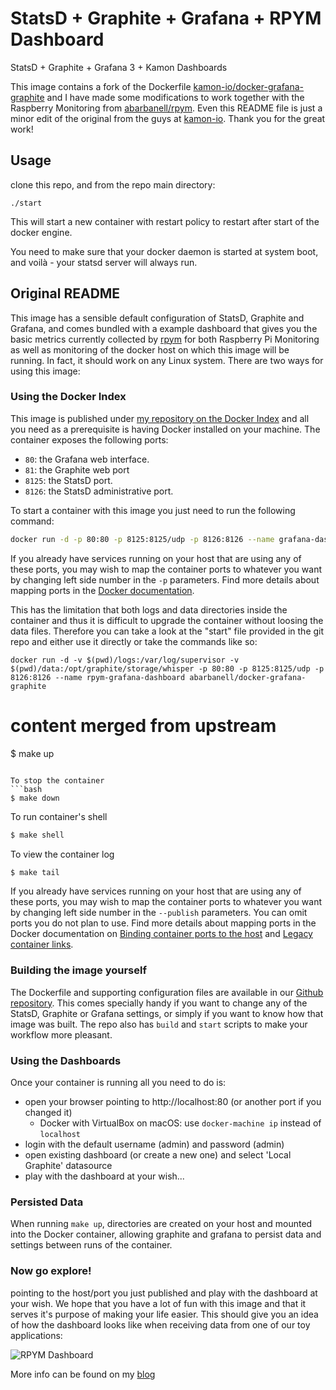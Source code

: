StatsD + Graphite + Grafana + RPYM Dashboard
=======
StatsD + Graphite + Grafana 3 + Kamon Dashboards

This image contains a fork of the Dockerfile
[kamon-io/docker-grafana-graphite](https://github.com/kamon-io/docker-grafana-graphite)
and I have made  some modifications to work together with the Raspberry
Monitoring from [abarbanell/rpym](https://github.com/abarbanell/rpym).
Even this README file is just a minor edit of the original from
the guys at [kamon-io](https://github.com/kamon-io). Thank you for the
great work!

## Usage

clone this repo, and from the repo main directory: 

```
./start

```

This will start a new container with restart policy to restart after start of the docker engine. 

You need to make sure that your docker daemon is started at system boot, and voilà - your statsd server 
will always run. 



## Original README 

This image has a sensible default configuration of StatsD, Graphite and
Grafana, and comes bundled with a example
dashboard that gives you the basic metrics currently collected by
[rpym](https://github.com/abarbanell/rpym) for both Raspberry Pi
Monitoring as well as monitoring of the docker host on which this image
will be running. In fact, it should work on any Linux system. There are
two ways for using this image:


### Using the Docker Index ###

This image is published under [my repository on the Docker
Index](https://index.docker.io/u/abarbanell/) and all you
need as a prerequisite is having Docker installed on your machine. The
container exposes the following ports:

- `80`: the Grafana web interface.
- `81`: the Graphite web port
- `8125`: the StatsD port.
- `8126`: the StatsD administrative port.

To start a container with this image you just need to run the following command:

```bash
docker run -d -p 80:80 -p 8125:8125/udp -p 8126:8126 --name grafana-dashboard abarbanell/docker-grafana_graphite
```

If you already have services running on your host that are using
any of these ports, you may wish to map the container ports
to whatever you want by changing left side number in the `-p`
parameters. Find more details about mapping ports in the [Docker
documentation](http://docs.docker.io/use/port_redirection/#port-redirection).

This has the limitation that both logs and data directories inside the
container and thus it is difficult to upgrade the container without
loosing the data files. Therefore you can take a look at the "start"
file provided in the git repo and either use it directly or take the
commands like so:

```
docker run -d -v $(pwd)/logs:/var/log/supervisor -v $(pwd)/data:/opt/graphite/storage/whisper -p 80:80 -p 8125:8125/udp -p 8126:8126 --name rpym-grafana-dashboard abarbanell/docker-grafana-graphite
```
# content merged from upstream

$ make up
```

To stop the container
```bash
$ make down
```

To run container's shell
```bash
$ make shell
```

To view the container log
```bash
$ make tail
```

If you already have services running on your host that are using any of these ports, you may wish to map the container
ports to whatever you want by changing left side number in the `--publish` parameters. You can omit ports you do not plan to use. Find more details about mapping ports in the Docker documentation on [Binding container ports to the host](https://docs.docker.com/engine/userguide/networking/default_network/binding/) and [Legacy container links](https://docs.docker.com/engine/userguide/networking/default_network/dockerlinks/).


### Building the image yourself ###

The Dockerfile and supporting configuration files are available in our
[Github repository](https://github.com/abarbanell/docker-grafana-graphite).
This comes specially handy if you want to change any of the StatsD,
Graphite or Grafana settings, or simply if you want to know how that
image was built. The repo also has `build` and `start` scripts to make
your workflow more pleasant.


### Using the Dashboards ###

Once your container is running all you need to do is:

- open your browser pointing to http://localhost:80 (or another port if you changed it)
  - Docker with VirtualBox on macOS: use `docker-machine ip` instead of `localhost`
- login with the default username (admin) and password (admin)
- open existing dashboard (or create a new one) and select 'Local Graphite' datasource
- play with the dashboard at your wish...


### Persisted Data ###

When running `make up`, directories are created on your host and mounted into the Docker container, allowing graphite and grafana to persist data and settings between runs of the container.


### Now go explore! ###

pointing to the host/port you just published and play with the dashboard
at your wish. We hope that you have a lot of fun with this image and that
it serves it's purpose of making your life easier. This should give you
an idea of how the dashboard looks like when receiving data from one of
our toy applications:

![RPYM
Dashboard](http://blog.abarbanell.de/assets/img/2015/08/rpym-statsd.png)

More info can be found on my
[blog](http://blog.abarbanell.de/linux/2015/08/08/statsd-docker/)
